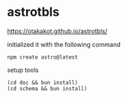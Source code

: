 # astrotbls

https://otakakot.github.io/astrotbls/

initialized it with the following command

```shell
npm create astro@latest
```

setup tools

```shell
(cd doc && bun install)
(cd schema && bun install)
```
